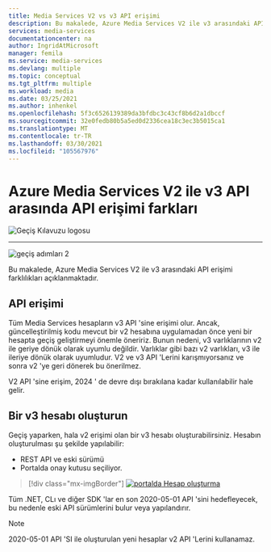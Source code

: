 ```yaml
---
title: Media Services V2 vs v3 API erişimi
description: Bu makalede, Azure Media Services V2 ile v3 arasındaki API erişimi farklılıkları açıklanmaktadır.
services: media-services
documentationcenter: na
author: IngridAtMicrosoft
manager: femila
ms.service: media-services
ms.devlang: multiple
ms.topic: conceptual
ms.tgt_pltfrm: multiple
ms.workload: media
ms.date: 03/25/2021
ms.author: inhenkel
ms.openlocfilehash: 5f3c6526139389da3bfdbc3c43cf8b6d2a1dbccf
ms.sourcegitcommit: 32e0fedb80b5a5ed0d2336cea18c3ec3b5015ca1
ms.translationtype: MT
ms.contentlocale: tr-TR
ms.lasthandoff: 03/30/2021
ms.locfileid: "105567976"
---
```

# <a name="api-access-differences-between-azure-media-services-v2-to-v3-api"></a>Azure Media Services V2 ile v3 API arasında API erişimi farkları

![Geçiş Kılavuzu logosu](./media/migration-guide/azure-media-services-logo-migration-guide.svg)

<hr color="#5ea0ef" size="10">

![geçiş adımları 2](./media/migration-guide/steps-2.svg)

Bu makalede, Azure Media Services V2 ile v3 arasındaki API erişimi farklılıkları açıklanmaktadır.

## <a name="api-access"></a>API erişimi

Tüm Media Services hesapların v3 API 'sine erişimi olur. Ancak, güncelleştirilmiş kodu mevcut bir v2 hesabına uygulamadan önce yeni bir hesapta geçiş geliştirmeyi önemle öneririz. Bunun nedeni, v3 varlıklarının v2 ile geriye dönük olarak uyumlu değildir. Varlıklar gibi bazı v2 varlıkları, v3 ile ileriye dönük olarak uyumludur.
V2 ve v3 API 'Lerini karışmıyorsanız ve sonra v2 'ye geri dönerek bu önerilmez.

V2 API 'sine erişim, 2024 ' de devre dışı bırakılana kadar kullanılabilir hale gelir.

## <a name="create-a-v3-account"></a>Bir v3 hesabı oluşturun

Geçiş yaparken, hala v2 erişimi olan bir v3 hesabı oluşturabilirsiniz.  Hesabın oluşturulması şu şekilde yapılabilir:

- REST API ve eski sürümü
- Portalda onay kutusu seçiliyor.

> [!div class="mx-imgBorder"]
> [![portalda ](./media/migration-guide/v-3-v-2-access-account-creation-small.png) Hesap oluşturma](./media/migration-guide/v-3-v-2-access-account-creation.png#lightbox)

Tüm .NET, CLı ve diğer SDK 'lar en son 2020-05-01 API 'sini hedefleyecek, bu nedenle eski API sürümlerini bulur veya yapılandırır.

> [!NOTE]
> 2020-05-01 API 'SI ile oluşturulan yeni hesaplar v2 API 'Lerini kullanamaz.
